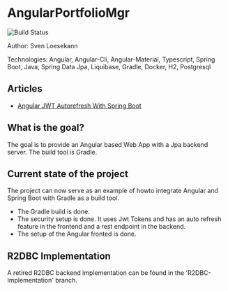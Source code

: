 # AngularPortfolioMgr


![Build Status](https://travis-ci.org/Angular2Guy/AngularPortfolioMgr.svg?branch=master)

Author: Sven Loesekann

Technologies: Angular, Angular-Cli, Angular-Material, Typescript, Spring Boot, Java, Spring Data Jpa, Liquibase, Gradle, Docker, H2, Postgresql

## Articles
* [Angular JWT Autorefresh With Spring Boot](https://angular2guy.wordpress.com/2021/07/31/angular-jwt-autorefresh-with-spring-boot/)

## What is the goal?
The goal is to provide an Angular based Web App with a Jpa backend server. The build tool is Gradle.

## Current state of the project
The project can now serve as an example of howto integrate Angular and Spring Boot with Gradle as a build tool.
* The Gradle build is done. 
* The security setup is done. It uses Jwt Tokens and has an auto refresh feature in the frontend and a rest endpoint in the backend. 
* The setup of the Angular fronted is done. 

## R2DBC Implementation
A retired R2DBC backend implementation can be found in the 'R2DBC-Implementation' branch.

